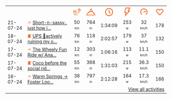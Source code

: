 <table>
    <tr>
        <th></th>
        <th></th>
        <th align="center"><img src="https://raw.githubusercontent.com/robiningelbrecht/strava-activities/master/public/distance.svg" width="30" alt="distance" title="distance"/></th>
        <th align="center"><img src="https://raw.githubusercontent.com/robiningelbrecht/strava-activities/master/public/elevation.svg" width="30" alt="elevation" title="elevation"/></th>
        <th align="center"><img src="https://raw.githubusercontent.com/robiningelbrecht/strava-activities/master/public/time.svg" width="30" alt="time" title="time"/></th>
        <th align="center"><img src="https://raw.githubusercontent.com/robiningelbrecht/strava-activities/master/public/average-watt.svg" width="30" alt="average watts" title="average watts"/></th>
        <th align="center"><img src="https://raw.githubusercontent.com/robiningelbrecht/strava-activities/master/public/average-speed.svg" width="30" alt="average speed" title="average speed"/></th>
        <th align="center"><img src="https://raw.githubusercontent.com/robiningelbrecht/strava-activities/master/public/heart-rate.svg" width="30" alt="average heart rate" title="average heart rate"/></th>
    </tr>
            <tr>
            <td>21-07-24</td>
            <td>
                <img src="https://raw.githubusercontent.com/robiningelbrecht/strava-activities/master/public/activity-ride.svg" width="12" alt="Short-n-sassy.. just how it should be 🤔🤓" title="Short-n-sassy.. just how it should be 🤔🤓"/>
<a href="https://www.strava.com/activities/11944756507" title="Kcal: 1566 | Gear: None ">Short-n-sassy.. just how i...</a>
            </td>
            <td align="center">50 <sup><sub>km</sub></sup></td>
            <td align="center">764 <sup><sub>m</sub></sup></td>
            <td align="center">1:34:09</td>
            <td align="center">253 <sup><sub>w</sub></sup></td>
            <td align="center">32 <sup><sub>km/h</sub></sup></td>
            <td align="center">178</td>
        </tr>
            <tr>
            <td>18-07-24</td>
            <td>
                                <img src="https://raw.githubusercontent.com/robiningelbrecht/strava-activities/master/public/activity-virtual-ride-zwift.svg" width="12" alt="UPS 🚚actively ruining my outside plans ✍️ .. well and the smoke 🤷" title="UPS 🚚actively ruining my outside plans ✍️ .. well and the smoke 🤷"/>
<a href="https://www.strava.com/activities/11920736407" title="Kcal: 1263 | Gear: None ">UPS 🚚actively ruining my o...</a>
            </td>
            <td align="center">76 <sup><sub>km</sub></sup></td>
            <td align="center">118 <sup><sub>m</sub></sup></td>
            <td align="center">2:02:57</td>
            <td align="center">179 <sup><sub>w</sub></sup></td>
            <td align="center">37 <sup><sub>km/h</sub></sup></td>
            <td align="center">132</td>
        </tr>
            <tr>
            <td>17-07-24</td>
            <td>
                <img src="https://raw.githubusercontent.com/robiningelbrecht/strava-activities/master/public/activity-ride.svg" width="12" alt="The Wheely Fun Ride w/ Anaconda Bicycles" title="The Wheely Fun Ride w/ Anaconda Bicycles"/>
<a href="https://www.strava.com/activities/11915792604" title="Kcal: 582 | Gear: None ">The Wheely Fun Ride w/ Ana...</a>
            </td>
            <td align="center">12 <sup><sub>km</sub></sup></td>
            <td align="center">303 <sup><sub>m</sub></sup></td>
            <td align="center">1:06:16</td>
            <td align="center">113 <sup><sub>w</sub></sup></td>
            <td align="center">11.1 <sup><sub>km/h</sub></sup></td>
            <td align="center">150</td>
        </tr>
            <tr>
            <td>17-07-24</td>
            <td>
                                <img src="https://raw.githubusercontent.com/robiningelbrecht/strava-activities/master/public/activity-virtual-ride-zwift.svg" width="12" alt="Coco before the social ride tonight" title="Coco before the social ride tonight"/>
<a href="https://www.strava.com/activities/11912211343" title="Kcal: 1121 | Gear: None ">Coco before the social rid...</a>
            </td>
            <td align="center">55 <sup><sub>km</sub></sup></td>
            <td align="center">368 <sup><sub>m</sub></sup></td>
            <td align="center">1:31:03</td>
            <td align="center">215 <sup><sub>w</sub></sup></td>
            <td align="center">36.3 <sup><sub>km/h</sub></sup></td>
            <td align="center">150</td>
        </tr>
            <tr>
            <td>16-07-24</td>
            <td>
                <img src="https://raw.githubusercontent.com/robiningelbrecht/strava-activities/master/public/activity-ride.svg" width="12" alt="Warm Springs -&gt; Foster Loop. You should do it (again).. needs all the traffic it can get." title="Warm Springs -&gt; Foster Loop. You should do it (again).. needs all the traffic it can get."/>
<a href="https://www.strava.com/activities/11904109407" title="Kcal: 1575 | Gear: None ">Warm Springs -&gt; Foster Loo...</a>
            </td>
            <td align="center">38 <sup><sub>km</sub></sup></td>
            <td align="center">797 <sup><sub>m</sub></sup></td>
            <td align="center">2:12:28</td>
            <td align="center">164 <sup><sub>w</sub></sup></td>
            <td align="center">17.3 <sup><sub>km/h</sub></sup></td>
            <td align="center">166</td>
        </tr>
                <tr>
            <td colspan="8" align="right"><a href="https://github.com/robiningelbrecht/strava-activities#activities">View all activities</a></td>
        </tr>
    </table>
